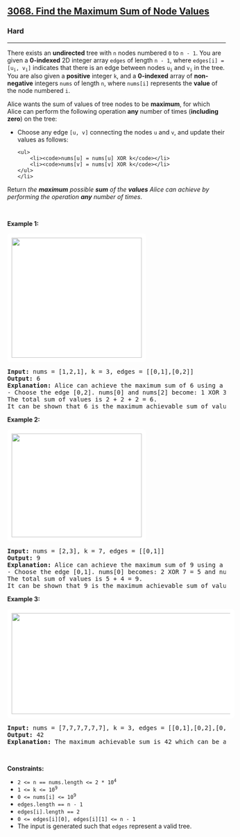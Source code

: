 <h2><a href="https://leetcode.com/problems/find-the-maximum-sum-of-node-values/">3068. Find the Maximum Sum of Node Values</a></h2><h3>Hard</h3><hr><div bis_skin_checked="1"><p>There exists an <strong>undirected</strong> tree with <code>n</code> nodes numbered <code>0</code> to <code>n - 1</code>. You are given a <strong>0-indexed</strong> 2D integer array <code>edges</code> of length <code>n - 1</code>, where <code>edges[i] = [u<sub>i</sub>, v<sub>i</sub>]</code> indicates that there is an edge between nodes <code>u<sub>i</sub></code> and <code>v<sub>i</sub></code> in the tree. You are also given a <strong>positive</strong> integer <code>k</code>, and a <strong>0-indexed</strong> array of <strong>non-negative</strong> integers <code>nums</code> of length <code>n</code>, where <code>nums[i]</code> represents the <strong>value</strong> of the node numbered <code>i</code>.</p>

<p>Alice wants the sum of values of tree nodes to be <strong>maximum</strong>, for which Alice can perform the following operation <strong>any</strong> number of times (<strong>including zero</strong>) on the tree:</p>

<ul>
	<li>Choose any edge <code>[u, v]</code> connecting the nodes <code>u</code> and <code>v</code>, and update their values as follows:

	<ul>
		<li><code>nums[u] = nums[u] XOR k</code></li>
		<li><code>nums[v] = nums[v] XOR k</code></li>
	</ul>
	</li>
</ul>

<p>Return <em>the <strong>maximum</strong> possible <strong>sum</strong> of the <strong>values</strong> Alice can achieve by performing the operation <strong>any</strong> number of times</em>.</p>

<p>&nbsp;</p>
<p><strong class="example">Example 1:</strong></p>
<img alt="" src="https://assets.leetcode.com/uploads/2023/11/09/screenshot-2023-11-10-012513.png" style="width: 300px; height: 277px;padding: 10px; background: #fff; border-radius: .5rem;">
<pre><strong>Input:</strong> nums = [1,2,1], k = 3, edges = [[0,1],[0,2]]
<strong>Output:</strong> 6
<strong>Explanation:</strong> Alice can achieve the maximum sum of 6 using a single operation:
- Choose the edge [0,2]. nums[0] and nums[2] become: 1 XOR 3 = 2, and the array nums becomes: [1,2,1] -&gt; [2,2,2].
The total sum of values is 2 + 2 + 2 = 6.
It can be shown that 6 is the maximum achievable sum of values.
</pre>

<p><strong class="example">Example 2:</strong></p>
<img alt="" src="https://assets.leetcode.com/uploads/2024/01/09/screenshot-2024-01-09-220017.png" style="padding: 10px; background: rgb(255, 255, 255); border-radius: 0.5rem; width: 300px; height: 239px;">
<pre><strong>Input:</strong> nums = [2,3], k = 7, edges = [[0,1]]
<strong>Output:</strong> 9
<strong>Explanation:</strong> Alice can achieve the maximum sum of 9 using a single operation:
- Choose the edge [0,1]. nums[0] becomes: 2 XOR 7 = 5 and nums[1] become: 3 XOR 7 = 4, and the array nums becomes: [2,3] -&gt; [5,4].
The total sum of values is 5 + 4 = 9.
It can be shown that 9 is the maximum achievable sum of values.
</pre>

<p><strong class="example">Example 3:</strong></p>
<img alt="" src="https://assets.leetcode.com/uploads/2023/11/09/screenshot-2023-11-10-012641.png" style="width: 600px; height: 233px;padding: 10px; background: #fff; border-radius: .5rem;">
<pre><strong>Input:</strong> nums = [7,7,7,7,7,7], k = 3, edges = [[0,1],[0,2],[0,3],[0,4],[0,5]]
<strong>Output:</strong> 42
<strong>Explanation:</strong> The maximum achievable sum is 42 which can be achieved by Alice performing no operations.
</pre>

<p>&nbsp;</p>
<p><strong>Constraints:</strong></p>

<ul>
	<li><code>2 &lt;= n == nums.length &lt;= 2 * 10<sup>4</sup></code></li>
	<li><code>1 &lt;= k &lt;= 10<sup>9</sup></code></li>
	<li><code>0 &lt;= nums[i] &lt;= 10<sup>9</sup></code></li>
	<li><code>edges.length == n - 1</code></li>
	<li><code>edges[i].length == 2</code></li>
	<li><code>0 &lt;= edges[i][0], edges[i][1] &lt;= n - 1</code></li>
	<li>The input is generated such that <code>edges</code> represent&nbsp;a valid tree.</li>
</ul>
</div>